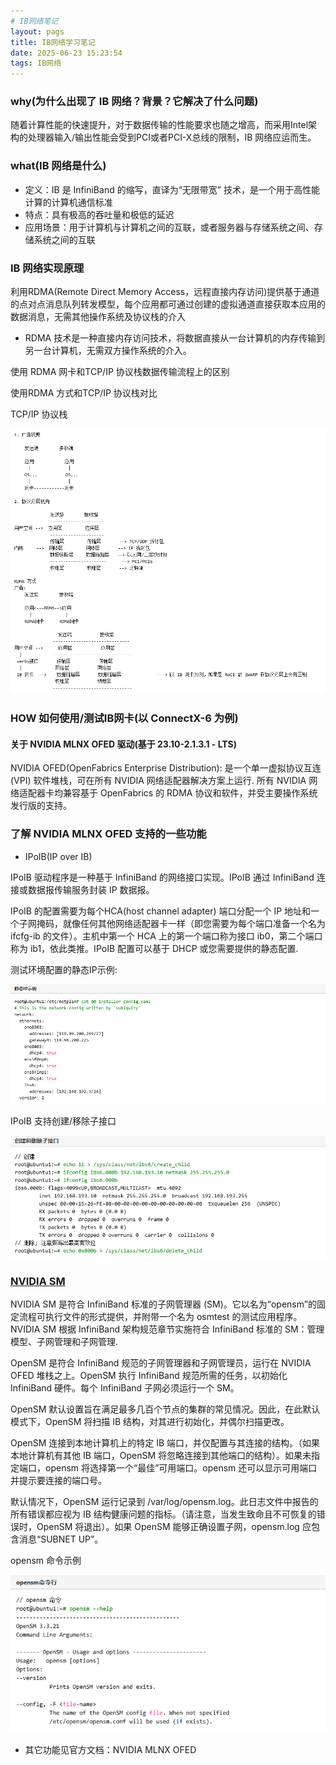 ```yaml
---
# IB网络笔记
layout: pags
title: IB网络学习笔记
date: 2025-06-23 15:23:54
tags: IB网络
---
```


### why(为什么出现了 IB 网络？背景？它解决了什么问题)

随着计算性能的快速提升，对于数据传输的性能要求也随之增高，而采用Intel架构的处理器输入/输出性能会受到PCI或者PCI-X总线的限制，IB 网络应运而生。

### what(IB 网络是什么)

- 定义：IB 是 InfiniBand 的缩写，直译为“无限带宽” 技术，是一个用于高性能计算的计算机通信标准
- 特点：具有极高的吞吐量和极低的延迟
- 应用场景：用于计算机与计算机之间的互联，或者服务器与存储系统之间、存储系统之间的互联
  
### IB 网络实现原理
利用RDMA(Remote Direct Memory Access，远程直接内存访问)提供基于通道的点对点消息队列转发模型，每个应用都可通过创建的虚拟通道直接获取本应用的数据消息，无需其他操作系统及协议栈的介入

- RDMA 技术是一种直接内存访问技术，将数据直接从一台计算机的内存传输到另一台计算机，无需双方操作系统的介入。
  
使用 RDMA 网卡和TCP/IP 协议栈数据传输流程上的区别

使用RDMA 方式和TCP/IP 协议栈对比

TCP/IP 协议栈

![one](../imgs/2025.6.23-1.png)

### HOW 如何使用/测试IB网卡(以 ConnectX-6 为例)

#### 关于 NVIDIA MLNX OFED 驱动(基于 23.10-2.1.3.1 - LTS)

NVIDIA OFED(OpenFabrics Enterprise Distribution): 是一个单一虚拟协议互连 (VPI) 软件堆栈，可在所有 NVIDIA 网络适配器解决方案上运行. 所有 NVIDIA 网络适配器卡均兼容基于 OpenFabrics 的 RDMA 协议和软件，并受主要操作系统发行版的支持。

### 了解 NVIDIA MLNX OFED 支持的一些功能

- IPoIB(IP over IB)

IPoIB 驱动程序是一种基于 InfiniBand 的网络接口实现。IPoIB 通过 InfiniBand 连接或数据报传输服务封装 IP 数据报。

IPoIB 的配置需要为每个HCA(host channel adapter) 端口分配一个 IP 地址和一个子网掩码，就像任何其他网络适配器卡一样（即您需要为每个端口准备一个名为 ifcfg-ib<n> 的文件）。主机中第一个 HCA 上的第一个端口称为接口 ib0，第二个端口称为 ib1，依此类推。IPoIB 配置可以基于 DHCP 或您需要提供的静态配置.

测试环境配置的静态IP示例:

![one](../imgs/2025.6.23-2.jpg)

IPoIB 支持创建/移除子接口

![one](../imgs/2025.6.23-3.png)

### [NVIDIA SM](https://docs.nvidia.com/networking/display/mlnxofedv23102131lts/nvidia+sm)
NVIDIA SM 是符合 InfiniBand 标准的子网管理器 (SM)。它以名为“opensm”的固定流程可执行文件的形式提供，并附带一个名为 osmtest 的测试应用程序。NVIDIA SM 根据 InfiniBand 架构规范章节实施符合 InfiniBand 标准的 SM：管理模型、子网管理和子网管理.

OpenSM 是符合 InfiniBand 规范的子网管理器和子网管理员，运行在 NVIDIA OFED 堆栈之上。OpenSM 执行 InfiniBand 规范所需的任务，以初始化 InfiniBand 硬件。每个 InfiniBand 子网必须运行一个 SM。

OpenSM 默认设置旨在满足最多几百个节点的集群的常见情况。因此，在此默认模式下，OpenSM 将扫描 IB 结构，对其进行初始化，并偶尔扫描更改。

OpenSM 连接到本地计算机上的特定 IB 端口，并仅配置与其连接的结构。（如果本地计算机有其他 IB 端口，OpenSM 将忽略连接到其他端口的结构）。如果未指定端口，opensm 将选择第一个“最佳”可用端口。opensm 还可以显示可用端口并提示要连接的端口号。

默认情况下，OpenSM 运行记录到 /var/log/opensm.log。此日志文件中报告的所有错误都应视为 IB 结构健康问题的指标。（请注意，当发生致命且不可恢复的错误时，OpenSM 将退出）。如果 OpenSM 能够正确设置子网，opensm.log 应包含消息“SUBNET UP”。

opensm 命令示例

![one](../imgs/2025.6.23-4.png)

- 其它功能见官方文档：NVIDIA MLNX OFED









